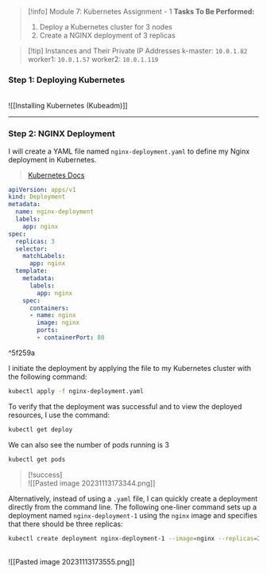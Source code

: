 
> [!info] Module 7: Kubernetes Assignment - 1
> **Tasks To Be Performed:** 
> 1. Deploy a Kubernetes cluster for 3 nodes 
> 2. Create a NGINX deployment of 3 replicas


> [!tip] Instances and Their Private IP Addresses
> k-master: `10.0.1.82`
> worker1: `10.0.1.57`
> worker2: `10.0.1.119`
> 


### Step 1: Deploying Kubernetes
 <br>![[Installing Kubernetes (Kubeadm)]]

---
### Step 2:  NGINX Deployment

I will create a YAML file named `nginx-deployment.yaml` to define my Nginx deployment in Kubernetes.
> [Kubernetes Docs](https://kubernetes.io/docs/concepts/workloads/controllers/deployment/#creating-a-deployment)

```yaml
apiVersion: apps/v1
kind: Deployment
metadata:
  name: nginx-deployment
  labels:
    app: nginx
spec:
  replicas: 3
  selector:
    matchLabels:
      app: nginx
  template:
    metadata:
      labels:
        app: nginx
    spec:
      containers:
      - name: nginx
        image: nginx
        ports:
        - containerPort: 80
```

^5f259a

I initiate the deployment by applying the file to my Kubernetes cluster with the following command:
```bash
kubectl apply -f nginx-deployment.yaml
```

To verify that the deployment was successful and to view the deployed resources, I use the command:
```bash
kubectl get deploy
```

We can also see the number of pods running is 3
```bash
kubectl get pods
```

> [!success]
> <br>![[Pasted image 20231113173344.png]]

Alternatively, instead of using a `.yaml` file, I can quickly create a deployment directly from the command line. The following one-liner command sets up a deployment named `nginx-deployment-1` using the `nginx` image and specifies that there should be three replicas:
```bash
kubectl create deployment nginx-deployment-1 --image=nginx --replicas=3
```
<br>![[Pasted image 20231113173555.png]]